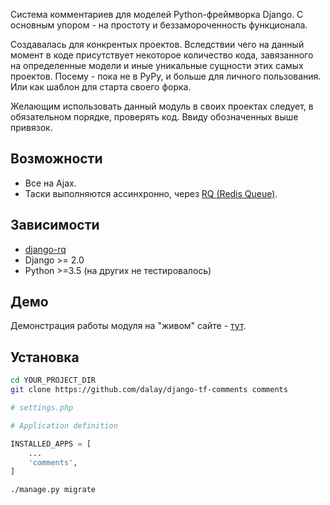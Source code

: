 Система комментариев для моделей Python-фреймворка Django. С основным упором - на простоту и беззамороченность функционала.

Создавалась для конкрентых проектов. Вследствии чего на данный момент в коде присутствует некоторое количество кода, завязанного на определенные модели и иные уникальные сущности этих самых проектов. Посему - пока не в PyPy, и больше для личного пользования. Или как шаблон для старта своего форка.

Желающим использовать данный модуль в своих проектах следует, в обязательном порядке, проверять код. Ввиду обозначенных выше привязок.

## Возможности

- Все на Ajax.
- Таски выполняются ассинхронно, через [RQ (Redis Queue)](https://python-rq.org/).

## Зависимости

- [django-rq](https://github.com/rq/django-rq)
- Django >= 2.0
- Python >=3.5 (на других не тестировалось)

## Демо

Демонстрация работы модуля на "живом" сайте - [тут](https://turfront.ru/pub-233#comments).

## Установка

```bash
cd YOUR_PROJECT_DIR
git clone https://github.com/dalay/django-tf-comments comments
```
```python
# settings.php

# Application definition

INSTALLED_APPS = [
    ...
    'comments',
]
```
```bash
./manage.py migrate
```
